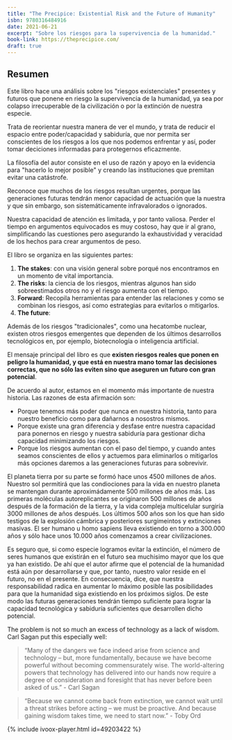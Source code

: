 ```yaml
--- 
title: "The Precipice: Existential Risk and the Future of Humanity"
isbn: 9780316484916
date: 2021-06-21
excerpt: "Sobre los riesgos para la supervivencia de la humanidad."
book-link: https://theprecipice.com/
draft: true
---
```


## Resumen
Este libro hace una análisis sobre los "riesgos existenciales" presentes y futuros que ponene en riesgo la supervivencia de la humanidad, ya sea por colapso irrecuperable de la civilización o por la extinción de nuestra especie.

Trata de reorientar nuestra manera de ver el mundo, y trata de reducir el espacio entre poder/capacidad y sabiduría, que nor permita ser conscientes de los riesgos a los que nos podemos enfrentar y así, poder tomar deciciones informadas para protegernos eficazmente. 

La filosofía del autor consiste en el uso de razón y apoyo en la evidencia para "hacerlo lo mejor posible" y creando las instituciones que premitan evitar una catástrofe.

Reconoce que muchos de los riesgos resultan urgentes, porque las generaciones futuras tendrán menor capacidad de actuación que la nuestra y que sin embargo, son sistemáticamente infravalorados o ignorados. 

Nuestra capacidad de atención es limitada, y por tanto valiosa. Perder el tiempo en argumentos equivocados es muy costoso, hay que ir al grano, simplificando las cuestiones pero asegurando la exhaustividad y veracidad de los hechos para crear argumentos de peso.

El libro se organiza en las siguientes partes:
1. **The stakes**: con una visión general sobre porqué nos encontramos en un momento de vital importancia.
2. **The risks**: la ciencia de los riesgos, mientras algunos han sido sobreestimados otros no y el riesgo aumenta con el tiempo.
3. **Forward**: Recopila herramientas para entender las relaciones y como se combinan los riesgos, así como estrategias para evitarlos o mitigarlos.
4. **The future**: 

Además de los riesgos "tradicionales", como una hecatombe nuclear, existen otros riesgos emergentes que dependen de  los últimos desarrollos tecnológicos en, por ejemplo, biotecnología o inteligencia artificial.

El mensaje principal del libro es que **existen riesgos reales que ponen en peligro la humanidad, y que está en nuestra mano tomar las decisiones correctas, que no sólo las eviten sino que aseguren un futuro con gran potencial**.

De acuerdo al autor, estamos en el momento más importante de nuestra historia. Las razones de esta afirmación son:
- Porque tenemos más poder que nunca en nuestra historia, tanto para nuestro beneficio como para dañarnos a nosostros mismos.
- Porque existe una gran diferencia y desfase entre nuestra capacidad para ponernos en riesgo y nuestra sabiduría para gestionar dicha capacidad minimizando los riesgos.
- Porque los riesgos aumentan con el paso del tiempo, y cuando antes seamos conscientes de ellos y actuemos para eliminarlos o mitigarlos más opciones daremos a las generaciones futuras para sobrevivir.

El planeta tierra por su parte se formó hace unos 4500 millones de años. Nuestro sol permitirá que las condiociones para la vida en nuestro planeta se mantengan durante aproximádamente 500 millones de años más. Las primeras moléculas autoreplicantes se originaron 500 millones de años después de la formación de la tierra, y la vida compleja multicelular surgiría 3000 millones de años después. Los últimos 500 años son los que han sido testigos de la explosión cámbrica y posteriores surgimeintos y extinciones masivas. El ser humano u homo sapiens lleva existiendo en torno a 300.000 años y sólo hace unos 10.000 años comenzamos a crear civilizaciones.

Es seguro que, si como especie logramos evitar la extinción, el número de seres humanos que existirán en el futuro sea muchisimo mayor que los que ya han existido. De ahí que el autor afirme que el potencial de la humanidad está aún por desarrollarse y que, por tanto, nuestro valor reside en el futuro, no en el presente. En consecuencia, dice, que nuestra responsabilidad radica en aumentar lo máximo posible las posibilidades para que la humanidad siga existiendo en los próximos siglos. De este modo las futuras generaciones tendrán tiempo suficiente para lograr la capacidad tecnológica y sabiduría suficientes que desarrollen dicho potencial.


The problem is not so much an excess of technology as a lack of wisdom. Carl Sagan put this especially well: 
> “Many of the dangers we face indeed arise from science and technology – but, more fundamentally, because we have become powerful without becoming commensurately wise. The world-altering powers that technology has delivered into our hands now require a degree of consideration and foresight that has never before been asked of us.” - Carl Sagan

> “Because we cannot come back from extinction, we cannot wait until a threat strikes before acting – we must be proactive. And because gaining wisdom takes time, we need to start now.” - Toby Ord

{% include ivoox-player.html id=49203422 %}